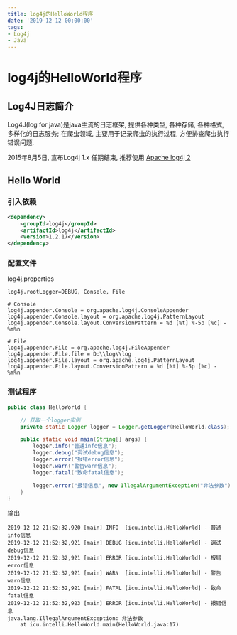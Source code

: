 ```yaml
---
title: log4j的HelloWorld程序
date: '2019-12-12 00:00:00'
tags:
- Log4j
- Java
---
```


# log4j的HelloWorld程序

## Log4J日志简介

Log4J(log for java)是java主流的日志框架, 提供各种类型, 各种存储, 各种格式, 多样化的日志服务; 在爬虫领域, 主要用于记录爬虫的执行过程, 方便排查爬虫执行错误问题.

2015年8月5日, 宣布Log4j 1.x 任期结束, 推荐使用 [Apache log4j 2](http://logging.apache.org/log4j/2.x/index.html)

## Hello World

### 引入依赖

```xml
<dependency>
    <groupId>log4j</groupId>
    <artifactId>log4j</artifactId>
    <version>1.2.17</version>
</dependency>
```

### 配置文件

log4j.properties

```properties
log4j.rootLogger=DEBUG, Console, File

# Console
log4j.appender.Console = org.apache.log4j.ConsoleAppender
log4j.appender.Console.layout = org.apache.log4j.PatternLayout
log4j.appender.Console.layout.ConversionPattern = %d [%t] %-5p [%c] - %m%n

# File
log4j.appender.File = org.apache.log4j.FileAppender
log4j.appender.File.file = D:\\log\\log
log4j.appender.File.layout = org.apache.log4j.PatternLayout
log4j.appender.File.layout.ConversionPattern = %d [%t] %-5p [%c] - %m%n
```

### 测试程序

```java
public class HelloWorld {

    // 获取一个logger实例
    private static Logger logger = Logger.getLogger(HelloWorld.class);

    public static void main(String[] args) {
        logger.info("普通info信息");
        logger.debug("调试debug信息");
        logger.error("报错error信息");
        logger.warn("警告warn信息");
        logger.fatal("致命fatal信息");

        logger.error("报错信息", new IllegalArgumentException("非法参数"));
    }
}
```

输出

```
2019-12-12 21:52:32,920 [main] INFO  [icu.intelli.HelloWorld] - 普通info信息
2019-12-12 21:52:32,921 [main] DEBUG [icu.intelli.HelloWorld] - 调试debug信息
2019-12-12 21:52:32,921 [main] ERROR [icu.intelli.HelloWorld] - 报错error信息
2019-12-12 21:52:32,921 [main] WARN  [icu.intelli.HelloWorld] - 警告warn信息
2019-12-12 21:52:32,921 [main] FATAL [icu.intelli.HelloWorld] - 致命fatal信息
2019-12-12 21:52:32,923 [main] ERROR [icu.intelli.HelloWorld] - 报错信息
java.lang.IllegalArgumentException: 非法参数
	at icu.intelli.HelloWorld.main(HelloWorld.java:17)
```
